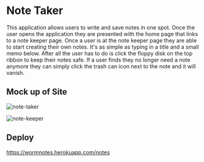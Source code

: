 # Note Taker

This application allows users to write and save notes in one spot. Once the user opens the application they are presented with the home page that links to a note keeper page. Once a user is at the note keeper page they are able to start creating their own notes. It's as simple as typing in a title and a small memo below. After all the user has to do is click the floppy disk on the top ribbon to keep their notes safe. If a user finds they no longer need a note anymore they can simply click the trash can icon next to the note and it will vanish. 

## Mock up of Site 
![note-taker](https://user-images.githubusercontent.com/98004599/179891772-f2c205c8-fc91-493f-8109-c36240d0b915.PNG)

![note-keeper](https://user-images.githubusercontent.com/98004599/180035382-a3256343-125f-4617-94d6-1aaed4dad193.PNG)

## Deploy

https://wormnotes.herokuapp.com/notes
